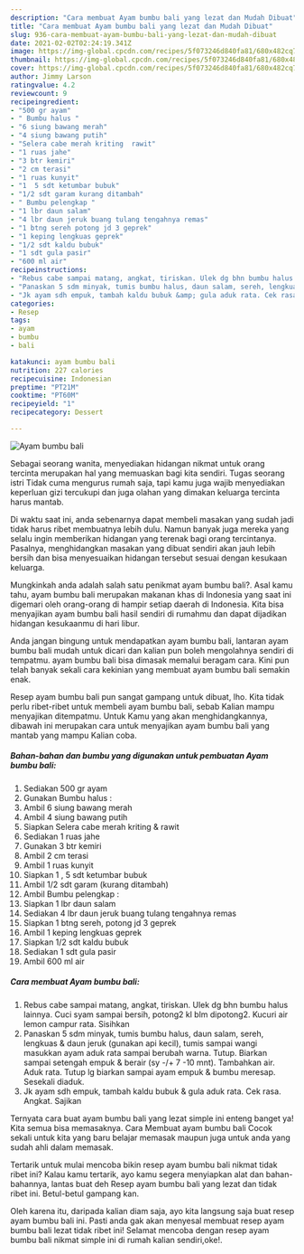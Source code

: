 ```yaml
---
description: "Cara membuat Ayam bumbu bali yang lezat dan Mudah Dibuat"
title: "Cara membuat Ayam bumbu bali yang lezat dan Mudah Dibuat"
slug: 936-cara-membuat-ayam-bumbu-bali-yang-lezat-dan-mudah-dibuat
date: 2021-02-02T02:24:19.341Z
image: https://img-global.cpcdn.com/recipes/5f073246d840fa81/680x482cq70/ayam-bumbu-bali-foto-resep-utama.jpg
thumbnail: https://img-global.cpcdn.com/recipes/5f073246d840fa81/680x482cq70/ayam-bumbu-bali-foto-resep-utama.jpg
cover: https://img-global.cpcdn.com/recipes/5f073246d840fa81/680x482cq70/ayam-bumbu-bali-foto-resep-utama.jpg
author: Jimmy Larson
ratingvalue: 4.2
reviewcount: 9
recipeingredient:
- "500 gr ayam"
- " Bumbu halus "
- "6 siung bawang merah"
- "4 siung bawang putih"
- "Selera cabe merah kriting  rawit"
- "1 ruas jahe"
- "3 btr kemiri"
- "2 cm terasi"
- "1 ruas kunyit"
- "1  5 sdt ketumbar bubuk"
- "1/2 sdt garam kurang ditambah"
- " Bumbu pelengkap "
- "1 lbr daun salam"
- "4 lbr daun jeruk buang tulang tengahnya remas"
- "1 btng sereh potong jd 3 geprek"
- "1 keping lengkuas geprek"
- "1/2 sdt kaldu bubuk"
- "1 sdt gula pasir"
- "600 ml air"
recipeinstructions:
- "Rebus cabe sampai matang, angkat, tiriskan. Ulek dg bhn bumbu halus lainnya. Cuci syam sampai bersih, potong2 kl blm dipotong2. Kucuri air lemon campur rata. Sisihkan"
- "Panaskan 5 sdm minyak, tumis bumbu halus, daun salam, sereh, lengkuas &amp; daun jeruk (gunakan api kecil), tumis sampai wangi masukkan ayam aduk rata sampai berubah warna. Tutup. Biarkan sampai setengah empuk &amp; berair (sy -/+ 7 -10 mnt). Tambahkan air. Aduk rata. Tutup lg biarkan sampai ayam empuk &amp; bumbu meresap. Sesekali diaduk."
- "Jk ayam sdh empuk, tambah kaldu bubuk &amp; gula aduk rata. Cek rasa. Angkat. Sajikan"
categories:
- Resep
tags:
- ayam
- bumbu
- bali

katakunci: ayam bumbu bali 
nutrition: 227 calories
recipecuisine: Indonesian
preptime: "PT21M"
cooktime: "PT60M"
recipeyield: "1"
recipecategory: Dessert

---
```



![Ayam bumbu bali](https://img-global.cpcdn.com/recipes/5f073246d840fa81/680x482cq70/ayam-bumbu-bali-foto-resep-utama.jpg)

Sebagai seorang wanita, menyediakan hidangan nikmat untuk orang tercinta merupakan hal yang memuaskan bagi kita sendiri. Tugas seorang istri Tidak cuma mengurus rumah saja, tapi kamu juga wajib menyediakan keperluan gizi tercukupi dan juga olahan yang dimakan keluarga tercinta harus mantab.

Di waktu  saat ini, anda sebenarnya dapat membeli masakan yang sudah jadi tidak harus ribet membuatnya lebih dulu. Namun banyak juga mereka yang selalu ingin memberikan hidangan yang terenak bagi orang tercintanya. Pasalnya, menghidangkan masakan yang dibuat sendiri akan jauh lebih bersih dan bisa menyesuaikan hidangan tersebut sesuai dengan kesukaan keluarga. 



Mungkinkah anda adalah salah satu penikmat ayam bumbu bali?. Asal kamu tahu, ayam bumbu bali merupakan makanan khas di Indonesia yang saat ini digemari oleh orang-orang di hampir setiap daerah di Indonesia. Kita bisa menyajikan ayam bumbu bali hasil sendiri di rumahmu dan dapat dijadikan hidangan kesukaanmu di hari libur.

Anda jangan bingung untuk mendapatkan ayam bumbu bali, lantaran ayam bumbu bali mudah untuk dicari dan kalian pun boleh mengolahnya sendiri di tempatmu. ayam bumbu bali bisa dimasak memalui beragam cara. Kini pun telah banyak sekali cara kekinian yang membuat ayam bumbu bali semakin enak.

Resep ayam bumbu bali pun sangat gampang untuk dibuat, lho. Kita tidak perlu ribet-ribet untuk membeli ayam bumbu bali, sebab Kalian mampu menyajikan ditempatmu. Untuk Kamu yang akan menghidangkannya, dibawah ini merupakan cara untuk menyajikan ayam bumbu bali yang mantab yang mampu Kalian coba.

<!--inarticleads1-->

##### Bahan-bahan dan bumbu yang digunakan untuk pembuatan Ayam bumbu bali:

1. Sediakan 500 gr ayam
1. Gunakan  Bumbu halus :
1. Ambil 6 siung bawang merah
1. Ambil 4 siung bawang putih
1. Siapkan Selera cabe merah kriting &amp; rawit
1. Sediakan 1 ruas jahe
1. Gunakan 3 btr kemiri
1. Ambil 2 cm terasi
1. Ambil 1 ruas kunyit
1. Siapkan 1 , 5 sdt ketumbar bubuk
1. Ambil 1/2 sdt garam (kurang ditambah)
1. Ambil  Bumbu pelengkap :
1. Siapkan 1 lbr daun salam
1. Sediakan 4 lbr daun jeruk buang tulang tengahnya remas
1. Siapkan 1 btng sereh, potong jd 3 geprek
1. Ambil 1 keping lengkuas geprek
1. Siapkan 1/2 sdt kaldu bubuk
1. Sediakan 1 sdt gula pasir
1. Ambil 600 ml air




<!--inarticleads2-->

##### Cara membuat Ayam bumbu bali:

1. Rebus cabe sampai matang, angkat, tiriskan. Ulek dg bhn bumbu halus lainnya. Cuci syam sampai bersih, potong2 kl blm dipotong2. Kucuri air lemon campur rata. Sisihkan
1. Panaskan 5 sdm minyak, tumis bumbu halus, daun salam, sereh, lengkuas &amp; daun jeruk (gunakan api kecil), tumis sampai wangi masukkan ayam aduk rata sampai berubah warna. Tutup. Biarkan sampai setengah empuk &amp; berair (sy -/+ 7 -10 mnt). Tambahkan air. Aduk rata. Tutup lg biarkan sampai ayam empuk &amp; bumbu meresap. Sesekali diaduk.
1. Jk ayam sdh empuk, tambah kaldu bubuk &amp; gula aduk rata. Cek rasa. Angkat. Sajikan




Ternyata cara buat ayam bumbu bali yang lezat simple ini enteng banget ya! Kita semua bisa memasaknya. Cara Membuat ayam bumbu bali Cocok sekali untuk kita yang baru belajar memasak maupun juga untuk anda yang sudah ahli dalam memasak.

Tertarik untuk mulai mencoba bikin resep ayam bumbu bali nikmat tidak ribet ini? Kalau kamu tertarik, ayo kamu segera menyiapkan alat dan bahan-bahannya, lantas buat deh Resep ayam bumbu bali yang lezat dan tidak ribet ini. Betul-betul gampang kan. 

Oleh karena itu, daripada kalian diam saja, ayo kita langsung saja buat resep ayam bumbu bali ini. Pasti anda gak akan menyesal membuat resep ayam bumbu bali lezat tidak ribet ini! Selamat mencoba dengan resep ayam bumbu bali nikmat simple ini di rumah kalian sendiri,oke!.


